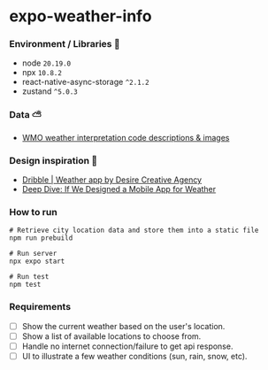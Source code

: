# expo-weather-info

### Environment / Libraries 🔧
* node `20.19.0`
* npx `10.8.2`
* react-native-async-storage `^2.1.2`
* zustand `^5.0.3`

### Data ⛅️
* [WMO weather interpretation code descriptions & images](https://gist.github.com/stellasphere/9490c195ed2b53c707087c8c2db4ec0c)


### Design inspiration 💫
* [Dribble | Weather app by Desire Creative Agency](https://dribbble.com/shots/20675054-Mobile-Weather-app)
* [Deep Dive: If We Designed a Mobile App for Weather](https://pointsnorthstudio.com/blog/deep-dive-if-we-designed-a-weather-app/)


### How to run
```
# Retrieve city location data and store them into a static file
npm run prebuild

# Run server
npx expo start

# Run test
npm test
```

### Requirements
- [ ] Show the current weather based on the user's location.
- [ ] Show a list of available locations to choose from.
- [ ] Handle no internet connection/failure to get api response.
- [ ] UI to illustrate a few weather conditions (sun, rain, snow, etc).